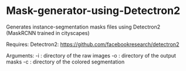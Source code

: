 # Mask-generator-using-Detectron2
Generates instance-segmentation masks files using Detectron2 (MaskRCNN trained in cityscapes)

Requires:
Detectron2:  https://github.com/facebookresearch/detectron2

Arguments:
-i : directory of the raw images
-o : directory of the output masks 
-c : directory of the colored segmentation
